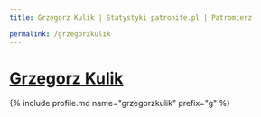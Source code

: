 ```yaml
---
title: Grzegorz Kulik | Statystyki patronite.pl | Patromierz

permalink: /grzegorzkulik
---
```


# [Grzegorz Kulik](https://patronite.pl/grzegorzkulik)

{% include profile.md name="grzegorzkulik" prefix="g" %}
